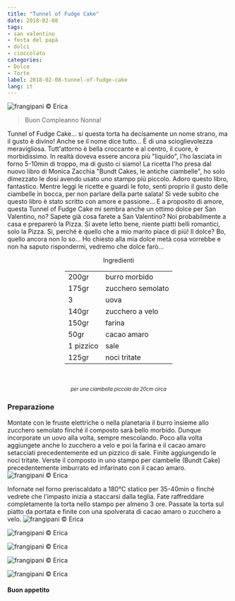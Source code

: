 ```yaml
---
title: "Tunnel of Fudge Cake"
date: 2018-02-08
tags:
- san valentino
- festa del papà
- dolci
- cioccolato
categories:
- Dolce
- Torte 
label: 2018-02-08-tunnel-of-fudge-cake
lang: it 
---
```

![](header.jpg "frangipani © Erica")

> Buon Compleanno Nonna!

Tunnel of Fudge Cake... si questa torta ha decisamente un nome strano, ma il gusto è divino! Anche se il nome dice tutto... È di una scioglievolezza meravigliosa. Tutt'attorno è bella croccante e al centro, il cuore, è morbidissimo. In realtà doveva essere ancora più "liquido", l'ho lasciata in forno 5-10min di troppo, ma di gusto ci siamo! La ricetta l'ho presa dal nuovo libro di Monica Zacchia "Bundt Cakes, le antiche ciambelle", ho solo dimezzato le dosi avendo usato uno stampo più piccolo. Adoro questo libro, fantastico. Mentre leggi le ricette e guardi le foto, senti proprio il gusto delle ciambelle in bocca, per non parlare della parte salata! Si vede subito che questo libro è stato scritto con amore e passione... E a proposito di amore, questa Tunnel of Fudge Cake mi sembra anche un ottimo dolce per San Valentino, no? Sapete già cosa farete a San Valentino? Noi probabilmente a casa e preparerò la Pizza. Si avete letto bene, niente piatti belli romantici, solo la Pizza. Si, perché è quello che a mio marito piace di più! Il dolce? Bo, quello ancora non lo so... Ho chiesto alla mia dolce metà cosa vorrebbe e non ha saputo rispondermi, vedremo che dolce farò...

<div id="wrapper" style="text-align: center">
  <div id="yourdiv" style="display: inline-block;">
    <div class="ingredients">
      <div class="ingredients-title">Ingredienti</div>
      <table>
        <tbody>
          <tr>
            <td>200gr</td>
            <td>burro morbido</td>
          </tr>
          <tr>
            <td>175gr</td>
            <td>zucchero semolato</td>
          </tr>
          <tr>
            <td>3</td>
            <td>uova</td>
          </tr>
          <tr>
            <td>140gr</td>
            <td>zucchero a velo</td>
          </tr>
          <tr>
            <td>150gr</td>
            <td>farina</td>
          </tr>
          <tr>
            <td>50gr</td>
            <td>cacao amaro</td>
          </tr>      
          <tr>
            <td>1 pizzico</td>
            <td>sale</td>
          </tr>
          <tr> 
            <td>125gr</td>
            <td>noci tritate</td>
          </tr>
        </tbody>
      </table>
      <br></br>
      <i class="pull-right" style="font-size: 80%;">per una ciambella piccola da 20cm circa</i>
    </div>
  </div>
</div>


<h3>
  <font color="grey">
    <i class="fa fa-cogs"></i>
  </font> Preparazione
</h3>

Montate con le fruste elettriche o nella planetaria il burro insieme allo zucchero semolato finché il composto sarà bello morbido. Dunque incorporate un uovo alla volta, sempre mescolando. Poco alla volta aggiungete anche lo zucchero a velo e poi la farina e il cacao amaro setacciati precedentemente ed un pizzico di sale. Finite aggiungendo le noci tritate. Verste il composto in uno stampo per ciambelle (Bundt Cake) precedentemente imburrato ed infarinato con il cacao amaro.
![](teglia.jpg "frangipani © Erica")

Infornate nel forno preriscaldato a 180°C statico per 35-40min o finché vedrete che l'impasto inizia a staccarsi dalla teglia. Fate raffreddare completamente la torta nello stampo per almeno 3 ore. Passate la torta sul piatto da portata e finite con una spolverata di cacao amaro o zucchero a velo.
![](risultato1.jpg "frangipani © Erica")

![](risultato2.jpg "frangipani © Erica")

![](risultato3.jpg "frangipani © Erica")

![](risultato4.jpg "frangipani © Erica")

![](risultato5.jpg "frangipani © Erica")

<h4>Buon appetito
  <font color="red">
    <i class="fa fa-smile-o"></i>
  </font>
</h4>